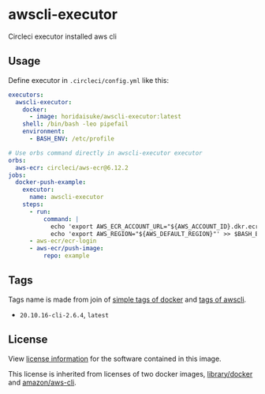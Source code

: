 # awscli-executor
Circleci executor installed aws cli

## Usage

Define executor in `.circleci/config.yml` like this:

```yaml
executors:
  awscli-executor:
    docker:
      - image: horidaisuke/awscli-executor:latest
    shell: /bin/bash -leo pipefail
    environment:
      - BASH_ENV: /etc/profile

# Use orbs command directly in awscli-executor executor
orbs:
  aws-ecr: circleci/aws-ecr@6.12.2
jobs:
  docker-push-example:
    executor:
      name: awscli-executor
    steps:
      - run:
          command: |
            echo 'export AWS_ECR_ACCOUNT_URL="${AWS_ACCOUNT_ID}.dkr.ecr.${AWS_DEFAULT_REGION}.amazonaws.com"' >> $BASH_ENV
            echo 'export AWS_REGION="${AWS_DEFAULT_REGION}"' >> $BASH_ENV
      - aws-ecr/ecr-login
      - aws-ecr/push-image:
          repo: example
```

## Tags

Tags name is made from join of [simple tags of docker](https://hub.docker.com/_/docker) and [tags of awscli](https://github.com/aws/aws-cli/tags).

* `20.10.16-cli-2.6.4`, `latest`

## License

View [license information](https://github.com/horidaisuke/awscli-executor/blob/main/LICENSE) for the software contained in this image.

This license is inherited from licenses of two docker images, [library/docker](https://hub.docker.com/_/docker) and [amazon/aws-cli](https://hub.docker.com/r/amazon/aws-cli).
